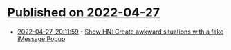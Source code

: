 # [Published on 2022-04-27](index.md)

* [2022-04-27, 20:11:59](https://news.ycombinator.com/item?id=31185121) - [Show HN: Create awkward situations with a fake iMessage Popup](https://github.com/adnanaga/pushy)
